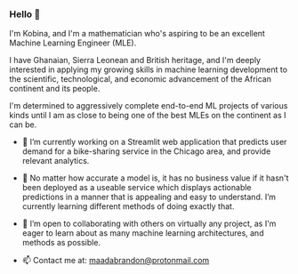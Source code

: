 ### Hello 👋

I'm Kobina, and I'm a mathematician who's aspiring to be an excellent Machine Learning Engineer (MLE). 

I have Ghanaian, Sierra Leonean and British heritage, and I'm deeply interested in applying my growing skills in machine learning development to the scientific, technological, and economic advancement of the African continent and its people. 

I'm determined to aggressively complete end-to-end ML projects of various kinds until I am as close to being one of the best MLEs on the continent as I can be.

- 🔭 I’m currently working on a Streamlit web application that predicts user demand for a bike-sharing service in the Chicago area, and provide relevant analytics.

- 🌱 No matter how accurate a model is, it has no business value if it hasn't been deployed as a useable service which displays actionable predictions in a manner that is appealing and easy to understand. I’m currently learning different methods of doing exactly that.
   
- 👯 I’m open to collaborating with others on virtually any project, as I'm eager to learn about as many machine learning architectures, and methods as possible.

- 📫 Contact me at: maadabrandon@protonmail.com
